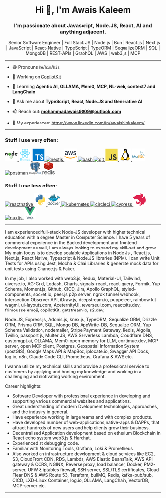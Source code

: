 <h1 align="center">Hi 👋, I'm Awais Kaleem</h1>
<h3 align="center">I'm passionate about Javascript, Node.JS, React, AI and anything adjacent.</h3>
<p align="center">&nbsp;
Senior Software Engineer | Full Stack JS | Node.js | Bun | React.js | Next.js | JavaScript | React-Native | TypeScript | TypeORM | SequalizeORM | SQL | MongoDB | REST-APIs | GraphQL | AWS | web3.js | MCP
</p>

---

- 😄 Pronouns `he`/`him`/`his`

- 🔭 Working on [CopilotKit](https://www.copilotkit.ai/)

- 🌱 Learning **Agentic AI, OLLAMA, Mem0, MCP, NL-web, context7 and LangChain**

- 💬 Ask me about **TypeScript, React, Node.JS and Generative AI**

- 📫 Reach out: **mohammadawais9009@outlook.com**

- 📄 My experiences: https://www.linkedin.com/in/awaisbinkaleem/

---

<h3 align="left">Stuff I use very often:</h3>

<a href="https://nodejs.org" target="_blank" rel="noreferrer"> <img src="https://raw.githubusercontent.com/devicons/devicon/master/icons/nodejs/nodejs-original-wordmark.svg" alt="nodejs" width="40" height="40"/> </a>
<a href="https://reactjs.org/" target="_blank" rel="noreferrer"> <img src="https://raw.githubusercontent.com/devicons/devicon/master/icons/react/react-original-wordmark.svg" alt="react" width="40" height="40"/> </a>
<a href="https://www.typescriptlang.org/" target="_blank" rel="noreferrer"> <img src="https://raw.githubusercontent.com/devicons/devicon/master/icons/typescript/typescript-original.svg" alt="typescript" width="40" height="40"/> </a>
<a href="https://nextjs.org/" target="_blank" rel="noreferrer"> <img src="https://cdn.worldvectorlogo.com/logos/nextjs-2.svg" alt="nextjs" width="40" height="40"/> </a>
<a href="https://aws.amazon.com" target="_blank" rel="noreferrer"> <img src="https://raw.githubusercontent.com/devicons/devicon/master/icons/amazonwebservices/amazonwebservices-original-wordmark.svg" alt="aws" width="40" height="40"/> </a>
<a href="https://www.gnu.org/software/bash/" target="_blank" rel="noreferrer"> <img src="https://www.vectorlogo.zone/logos/gnu_bash/gnu_bash-icon.svg" alt="bash" width="40" height="40"/> </a>
<a href="https://git-scm.com/" target="_blank" rel="noreferrer"> <img src="https://www.vectorlogo.zone/logos/git-scm/git-scm-icon.svg" alt="git" width="40" height="40"/> </a>
<a href="https://developer.mozilla.org/en-US/docs/Web/JavaScript" target="_blank" rel="noreferrer"> <img src="https://raw.githubusercontent.com/devicons/devicon/master/icons/javascript/javascript-original.svg" alt="javascript" width="40" height="40"/> </a>
<a href="https://www.linux.org/" target="_blank" rel="noreferrer"> <img src="https://raw.githubusercontent.com/devicons/devicon/master/icons/linux/linux-original.svg" alt="linux" width="40" height="40"/> </a>
<a href="https://www.mysql.com/" target="_blank" rel="noreferrer"> <img src="https://raw.githubusercontent.com/devicons/devicon/master/icons/mysql/mysql-original-wordmark.svg" alt="mysql" width="40" height="40"/> </a>
<a href="https://postman.com" target="_blank" rel="noreferrer"> <img src="https://www.vectorlogo.zone/logos/getpostman/getpostman-icon.svg" alt="postman" width="40" height="40"/> </a>
<a href="https://www.postgresql.org" target="_blank" rel="noreferrer"> <img src="https://raw.githubusercontent.com/devicons/devicon/master/icons/postgresql/postgresql-original-wordmark.svg" alt="postgresql" width="40" height="40"/> </a>
<a href="https://redis.io" target="_blank" rel="noreferrer"> <img src="https://raw.githubusercontent.com/devicons/devicon/master/icons/redis/redis-original-wordmark.svg" alt="redis" width="40" height="40"/> </a>


<h3 align="left">Stuff I use less often:</h3>

<a href="https://reactnative.dev/" target="_blank" rel="noreferrer"> <img src="https://reactnative.dev/img/header_logo.svg" alt="reactnative" width="40" height="40"/> </a>
<a href="https://www.python.org" target="_blank" rel="noreferrer"> <img src="https://raw.githubusercontent.com/devicons/devicon/master/icons/python/python-original.svg" alt="python" width="40" height="40"/> </a>
<a href="https://www.docker.com/" target="_blank" rel="noreferrer"> <img src="https://raw.githubusercontent.com/devicons/devicon/master/icons/docker/docker-original-wordmark.svg" alt="docker" width="40" height="40"/> </a>
<a href="https://kubernetes.io" target="_blank" rel="noreferrer"> <img src=" /logos/kubernetes/kubernetes-icon.svg" alt="kubernetes" width="40" height="40"/> </a>
<a href="https://circleci.com" target="_blank" rel="noreferrer"> <img src="https://www.vectorlogo.zone/logos/circleci/circleci-icon.svg" alt="circleci" width="40" height="40"/> </a>
<a href="https://www.cypress.io" target="_blank" rel="noreferrer"> <img src="https://raw.githubusercontent.com/simple-icons/simple-icons/6e46ec1fc23b60c8fd0d2f2ff46db82e16dbd75f/icons/cypress.svg" alt="cypress" width="40" height="40"/> </a>
<a href="https://nestjs.com/" target="_blank" rel="noreferrer"> <img src="https://raw.githubusercontent.com/devicons/devicon/master/icons/nestjs/nestjs-plain.svg" alt="nestjs" width="40" height="40"/> </a>
<a href="https://nuxtjs.org/" target="_blank" rel="noreferrer"> <img src="https://www.vectorlogo.zone/logos/nuxtjs/nuxtjs-icon.svg" alt="nuxtjs" width="40" height="40"/> </a>
<a href="https://vuejs.org/" target="_blank" rel="noreferrer"> <img src="https://raw.githubusercontent.com/devicons/devicon/master/icons/vuejs/vuejs-original-wordmark.svg" alt="vuejs" width="40" height="40"/> </a> </p>

---

I am experienced full-stack Node-JS developer with higher technical education with a degree Master in Computer Science.
I have 5 years of commercial experience in the Backed development and frontend development as well, I am always looking to expand my skill-set and grow.
My main focus is to develop scalable Applications in Node Js , React.js, Next.js, React Native, Typescript & Node.JS libraries (NPM). 
i can write Unit Tests for APIs using Jest, Mocha & Chai Libraries & generate mock data for unit tests using Chance.js & Faker.

In my job, I also worked with web3.js, Redux, Material-UI, Tailwind, uiverse.io, AG-Grid, Lodash, Charts, signals-react, react-query, Formik, Yup Schema, Moment.js, Github, CICD, Jira, Apollo GraphQL, styled-components, socket.io, peer.js p2p server, ngrok tunnel webhook, Intersection Observer API, iDraw.js, deepstream.io, puppeteer, rainbow kit wagmi, ui-layouts.com, AceternityUI, reverseui.com, reactbits.dev, frimousse emoji, copilotKit, getstream.io, s2.dev,

Node.JS, Express.js, Adonis.js, knex.js, TypeORM, Sequalize ORM, Drizzle ORM, Prisma ORM, SQL, Mongo DB, AppWrite-DB, Sequalize ORM, Yup Schema Validation, nodemailer, Stripe Payment Gateway, Redis, Algolia, Twillio, passport js, Multer JS, AWS Serverless Lambda, Cloudflare DNS, customgpt.ai, OLLAMA, Mem0-open-memory for LLM, contimue.dev, MCP server, open MCP client, Postgres, Geospatial Information System (postGIS), Google Maps API & MapBox, iplocate.io, Swagger API Docs, log.io, n8n, Claude Code CLI, Prometheus, Grafana & AWS etc.

I wanna utilize my technical skills and provide a professional service to customers by applying and honing my knowledge and working in a challenging and motivating working environment.

Career highlights:
- Software Developer with professional experience in developing and supporting various commercial websites and applications.
- Great understanding of modern Dvelopment technologies, approaches, and the industry in general.
- Have experience working in large teams and with complex products.
- Have developed number of web-applications,native-apps & DAPPs, that attract hundreds of new users and help clients grow their business.
- Decentralised Application development based on etherium Blockchain in React echo system web3.js & Hardhat.
- Experienced at debugging code.
- Familiar with Monitoring Tools, Grafana, Loki & Prometheus
- Also worked on infrastructure development & cloud services like EC2, S3, CloudFront CDN, RDS, Lambda, AWS Elastic BeansTalk, AWS API gateway & CORS, NGINX, Reverse proxy, load balancer, Docker, PM2-server, UFW & iptables firewall, SSH server, SSL/TLS certificates, Cloud Flear DNS & AWS Route 53, Teraform, bullMQ, Redis, kafka-pub/sub, CICD, LXD-Linux Container, log.io, OLLAMA, LangChain, VectorDB, MCP-server etc.

_______________________________________________________________________________________________________________________________________________________________________________________________________________________________________________________

<!--
<p align="center">&nbsp;<img align="center" src="https://github-readme-stats.vercel.app/api?username=tylerslaton&show_icons=true&locale=en" alt="tylerslaton" /></p>
-->

